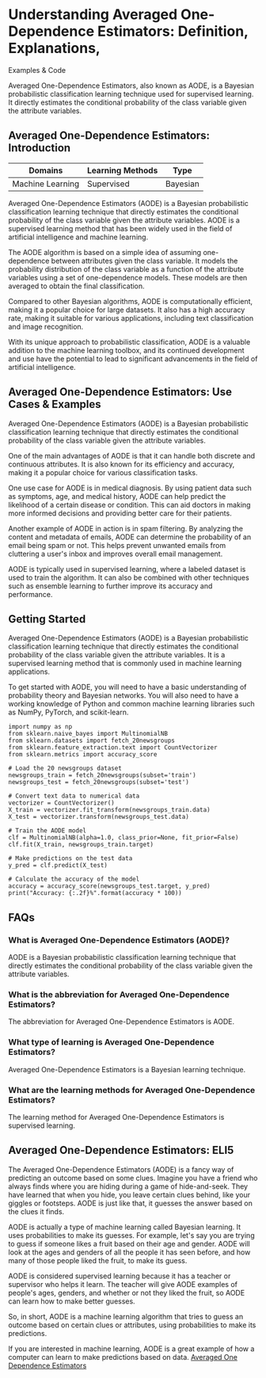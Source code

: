# Understanding Averaged One-Dependence Estimators: Definition, Explanations,
Examples & Code

Averaged One-Dependence Estimators, also known as AODE, is a Bayesian
probabilistic classification learning technique used for supervised learning.
It directly estimates the conditional probability of the class variable given
the attribute variables.

## Averaged One-Dependence Estimators: Introduction

Domains | Learning Methods | Type  
---|---|---  
Machine Learning | Supervised | Bayesian  
  
Averaged One-Dependence Estimators (AODE) is a Bayesian probabilistic
classification learning technique that directly estimates the conditional
probability of the class variable given the attribute variables. AODE is a
supervised learning method that has been widely used in the field of
artificial intelligence and machine learning.

The AODE algorithm is based on a simple idea of assuming one-dependence
between attributes given the class variable. It models the probability
distribution of the class variable as a function of the attribute variables
using a set of one-dependence models. These models are then averaged to obtain
the final classification.

Compared to other Bayesian algorithms, AODE is computationally efficient,
making it a popular choice for large datasets. It also has a high accuracy
rate, making it suitable for various applications, including text
classification and image recognition.

With its unique approach to probabilistic classification, AODE is a valuable
addition to the machine learning toolbox, and its continued development and
use have the potential to lead to significant advancements in the field of
artificial intelligence.

## Averaged One-Dependence Estimators: Use Cases & Examples

Averaged One-Dependence Estimators (AODE) is a Bayesian probabilistic
classification learning technique that directly estimates the conditional
probability of the class variable given the attribute variables.

One of the main advantages of AODE is that it can handle both discrete and
continuous attributes. It is also known for its efficiency and accuracy,
making it a popular choice for various classification tasks.

One use case for AODE is in medical diagnosis. By using patient data such as
symptoms, age, and medical history, AODE can help predict the likelihood of a
certain disease or condition. This can aid doctors in making more informed
decisions and providing better care for their patients.

Another example of AODE in action is in spam filtering. By analyzing the
content and metadata of emails, AODE can determine the probability of an email
being spam or not. This helps prevent unwanted emails from cluttering a user's
inbox and improves overall email management.

AODE is typically used in supervised learning, where a labeled dataset is used
to train the algorithm. It can also be combined with other techniques such as
ensemble learning to further improve its accuracy and performance.

## Getting Started

Averaged One-Dependence Estimators (AODE) is a Bayesian probabilistic
classification learning technique that directly estimates the conditional
probability of the class variable given the attribute variables. It is a
supervised learning method that is commonly used in machine learning
applications.

To get started with AODE, you will need to have a basic understanding of
probability theory and Bayesian networks. You will also need to have a working
knowledge of Python and common machine learning libraries such as NumPy,
PyTorch, and scikit-learn.

    
    
    
    import numpy as np
    from sklearn.naive_bayes import MultinomialNB
    from sklearn.datasets import fetch_20newsgroups
    from sklearn.feature_extraction.text import CountVectorizer
    from sklearn.metrics import accuracy_score
    
    # Load the 20 newsgroups dataset
    newsgroups_train = fetch_20newsgroups(subset='train')
    newsgroups_test = fetch_20newsgroups(subset='test')
    
    # Convert text data to numerical data
    vectorizer = CountVectorizer()
    X_train = vectorizer.fit_transform(newsgroups_train.data)
    X_test = vectorizer.transform(newsgroups_test.data)
    
    # Train the AODE model
    clf = MultinomialNB(alpha=1.0, class_prior=None, fit_prior=False)
    clf.fit(X_train, newsgroups_train.target)
    
    # Make predictions on the test data
    y_pred = clf.predict(X_test)
    
    # Calculate the accuracy of the model
    accuracy = accuracy_score(newsgroups_test.target, y_pred)
    print("Accuracy: {:.2f}%".format(accuracy * 100))
    
    

## FAQs

### What is Averaged One-Dependence Estimators (AODE)?

AODE is a Bayesian probabilistic classification learning technique that
directly estimates the conditional probability of the class variable given the
attribute variables.

### What is the abbreviation for Averaged One-Dependence Estimators?

The abbreviation for Averaged One-Dependence Estimators is AODE.

### What type of learning is Averaged One-Dependence Estimators?

Averaged One-Dependence Estimators is a Bayesian learning technique.

### What are the learning methods for Averaged One-Dependence Estimators?

The learning method for Averaged One-Dependence Estimators is supervised
learning.

## Averaged One-Dependence Estimators: ELI5

The Averaged One-Dependence Estimators (AODE) is a fancy way of predicting an
outcome based on some clues. Imagine you have a friend who always finds where
you are hiding during a game of hide-and-seek. They have learned that when you
hide, you leave certain clues behind, like your giggles or footsteps. AODE is
just like that, it guesses the answer based on the clues it finds.

AODE is actually a type of machine learning called Bayesian learning. It uses
probabilities to make its guesses. For example, let's say you are trying to
guess if someone likes a fruit based on their age and gender. AODE will look
at the ages and genders of all the people it has seen before, and how many of
those people liked the fruit, to make its guess.

AODE is considered supervised learning because it has a teacher or supervisor
who helps it learn. The teacher will give AODE examples of people's ages,
genders, and whether or not they liked the fruit, so AODE can learn how to
make better guesses.

So, in short, AODE is a machine learning algorithm that tries to guess an
outcome based on certain clues or attributes, using probabilities to make its
predictions.

If you are interested in machine learning, AODE is a great example of how a
computer can learn to make predictions based on data.
[Averaged One Dependence Estimators](https://serp.ai/averaged-one-dependence-estimators/)
